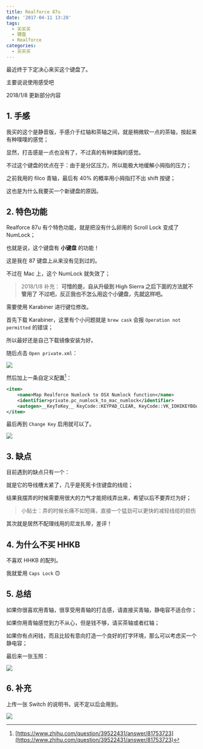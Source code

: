 ```yaml
---
title: Realforce 87u
date: '2017-04-11 13:28'
tags:
  - 买买买
  - 键盘
  - Realforce
categories:
  - 买买买
---
```


最近终于下定决心来买这个键盘了。

主要说说使用感受吧

2018/1/8 更新部分内容

<!-- more -->

## 1. 手感

我买的这个是静音版，手感介于红轴和茶轴之间，就是稍微软一点的茶轴，按起来有种噗噗的感觉；

显然，打击感是一点也没有了，不过真的有种揉胸的感觉。

不过这个键盘的优点在于：由于是分区压力，所以能极大地缓解小拇指的压力；

之前我用的 filco 青轴，最后有 40% 的概率用小拇指打不出 shift 按键；

这也是为什么我要买一个新键盘的原因。

## 2. 特色功能

Realforce 87u 有个特色功能，就是把没有什么卵用的 Scroll Lock 变成了 NumLock；

也就是说，这个键盘有 **小键盘** 的功能！

这是我在 87 键盘上从来没有见到过的。

不过在 Mac 上，这个 NumLock 就失效了；

> 2018/1/8 补充：
> **可惜的是，自从升级到 High Sierra 之后下面的方法就不管用了**
> **不过吧，反正我也不怎么用这个小键盘，先就这样吧。**

需要使用 Karabiner 进行键位修改。

首先下载 Karabiner，这里有个小问题就是 `brew cask` 会报 `Operation not permitted` 的错误；

所以最好还是自己下载镜像安装为好。

随后点击 `Open private.xml`：

![](https://ww1.sinaimg.cn/large/006tNbRwly1feindhtm6kj318g0zoagn.jpg)

然后加上一条自定义配置[^1]：

[^1]: [https://www.zhihu.com/question/39522431/answer/81753723](https://www.zhihu.com/question/39522431/answer/81753723)

```xml
<item>
    <name>Map Realforce Numlock to OSX Numlock function</name>
    <identifier>private.pc_numlock_to_mac_numlock</identifier>
    <autogen>__KeyToKey__ KeyCode::KEYPAD_CLEAR, KeyCode::VK_IOHIKEYBOARD_TOGGLE_NUMLOCK</autogen>
</item>
```

最后再到 `Change Key` 启用就可以了。

![](https://ww3.sinaimg.cn/large/006tNbRwly1feingd0pg8j30ts06qabi.jpg)

## 3. 缺点

目前遇到的缺点只有一个：

就是它的导线槽太紧了，几乎是死死卡住键盘的线缆；

结果我摆弄的时候需要用很大的力气才能把线弄出来，希望以后不要弄烂为好；

> 小贴士：弄的时候长痛不如短痛，直接一个猛劲可以更快的减轻线缆的损伤

其次就是居然不配理线用的尼龙扎带，差评！

## 4. 为什么不买 HHKB

不喜欢 HHKB 的配列。

我就爱用 `Caps Lock` 🙃

## 5. 总结

如果你很喜欢用青轴，很享受用青轴的打击感，请直接买青轴，静电容不适合你；

如果你用青轴感觉到力不从心，但是钱不够，请买茶轴或者红轴；

如果你有点闲钱，而且比较有意向打造一个良好的打字环境，那么可以考虑买一个静电容；

最后来一张玉照：

![](https://ww3.sinaimg.cn/large/006tNbRwly1feinxuuro5j31kw23ve83.jpg)

## 6. 补充

上传一张 Switch 的说明书，说不定以后会用到。

![](https://ws3.sinaimg.cn/large/006tNc79ly1fn953gfiazj31kw2t5h2v.jpg)
